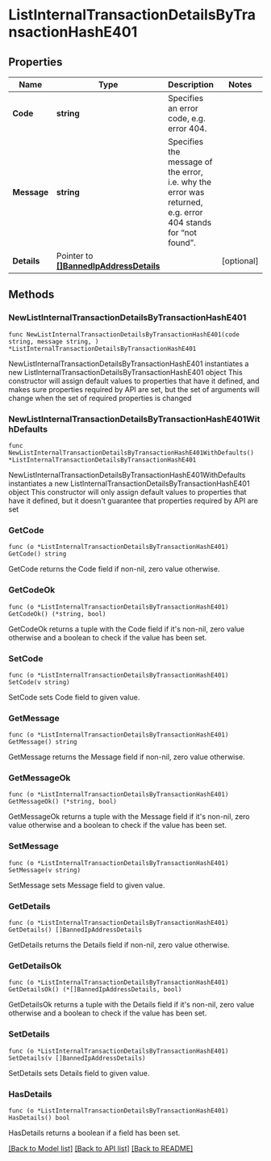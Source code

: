 # ListInternalTransactionDetailsByTransactionHashE401

## Properties

Name | Type | Description | Notes
------------ | ------------- | ------------- | -------------
**Code** | **string** | Specifies an error code, e.g. error 404. | 
**Message** | **string** | Specifies the message of the error, i.e. why the error was returned, e.g. error 404 stands for “not found”. | 
**Details** | Pointer to [**[]BannedIpAddressDetails**](BannedIpAddressDetails.md) |  | [optional] 

## Methods

### NewListInternalTransactionDetailsByTransactionHashE401

`func NewListInternalTransactionDetailsByTransactionHashE401(code string, message string, ) *ListInternalTransactionDetailsByTransactionHashE401`

NewListInternalTransactionDetailsByTransactionHashE401 instantiates a new ListInternalTransactionDetailsByTransactionHashE401 object
This constructor will assign default values to properties that have it defined,
and makes sure properties required by API are set, but the set of arguments
will change when the set of required properties is changed

### NewListInternalTransactionDetailsByTransactionHashE401WithDefaults

`func NewListInternalTransactionDetailsByTransactionHashE401WithDefaults() *ListInternalTransactionDetailsByTransactionHashE401`

NewListInternalTransactionDetailsByTransactionHashE401WithDefaults instantiates a new ListInternalTransactionDetailsByTransactionHashE401 object
This constructor will only assign default values to properties that have it defined,
but it doesn't guarantee that properties required by API are set

### GetCode

`func (o *ListInternalTransactionDetailsByTransactionHashE401) GetCode() string`

GetCode returns the Code field if non-nil, zero value otherwise.

### GetCodeOk

`func (o *ListInternalTransactionDetailsByTransactionHashE401) GetCodeOk() (*string, bool)`

GetCodeOk returns a tuple with the Code field if it's non-nil, zero value otherwise
and a boolean to check if the value has been set.

### SetCode

`func (o *ListInternalTransactionDetailsByTransactionHashE401) SetCode(v string)`

SetCode sets Code field to given value.


### GetMessage

`func (o *ListInternalTransactionDetailsByTransactionHashE401) GetMessage() string`

GetMessage returns the Message field if non-nil, zero value otherwise.

### GetMessageOk

`func (o *ListInternalTransactionDetailsByTransactionHashE401) GetMessageOk() (*string, bool)`

GetMessageOk returns a tuple with the Message field if it's non-nil, zero value otherwise
and a boolean to check if the value has been set.

### SetMessage

`func (o *ListInternalTransactionDetailsByTransactionHashE401) SetMessage(v string)`

SetMessage sets Message field to given value.


### GetDetails

`func (o *ListInternalTransactionDetailsByTransactionHashE401) GetDetails() []BannedIpAddressDetails`

GetDetails returns the Details field if non-nil, zero value otherwise.

### GetDetailsOk

`func (o *ListInternalTransactionDetailsByTransactionHashE401) GetDetailsOk() (*[]BannedIpAddressDetails, bool)`

GetDetailsOk returns a tuple with the Details field if it's non-nil, zero value otherwise
and a boolean to check if the value has been set.

### SetDetails

`func (o *ListInternalTransactionDetailsByTransactionHashE401) SetDetails(v []BannedIpAddressDetails)`

SetDetails sets Details field to given value.

### HasDetails

`func (o *ListInternalTransactionDetailsByTransactionHashE401) HasDetails() bool`

HasDetails returns a boolean if a field has been set.


[[Back to Model list]](../README.md#documentation-for-models) [[Back to API list]](../README.md#documentation-for-api-endpoints) [[Back to README]](../README.md)


